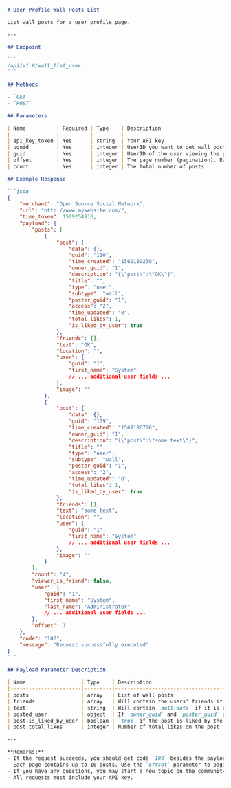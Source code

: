 ````markdown name=docs/endpoints/wall_list_user.md
# User Profile Wall Posts List

List wall posts for a user profile page.

---

## Endpoint

```
/api/v1.0/wall_list_user
```

## Methods

- `GET`
- `POST`

## Parameters

| Name          | Required | Type    | Description                                                                                                 |
|---------------|----------|---------|-------------------------------------------------------------------------------------------------------------|
| api_key_token | Yes      | string  | Your API key                                                                                                |
| uguid         | Yes      | integer | UserID you want to get wall posts for                                                                       |
| guid          | Yes      | integer | UserID of the user viewing the profile (specify even if `uguid` and `guid` are the same)                    |
| offset        | Yes      | integer | The page number (pagination). Each response contains 10 posts. Use 0 for the first page, 1 for the next, etc.|
| count         | Yes      | integer | The total number of posts                                                                                   |

## Example Response

```json
{
    "merchant": "Open Source Social Network",
    "url": "http://www.mywebsite.com/",
    "time_token": 1569254816,
    "payload": {
        "posts": [
            {
                "post": {
                    "data": {},
                    "guid": "110",
                    "time_created": "1569189230",
                    "owner_guid": "1",
                    "description": "{\"post\":\"OK\"}",
                    "title": "",
                    "type": "user",
                    "subtype": "wall",
                    "poster_guid": "1",
                    "access": "2",
                    "time_updated": "0",
                    "total_likes": 1,
                    "is_liked_by_user": true
                },
                "friends": [],
                "text": "OK",
                "location": "",
                "user": {
                    "guid": "1",
                    "first_name": "System"
                    // ... additional user fields ...
                },
                "image": ""
            },
            {
                "post": {
                    "data": {},
                    "guid": "109",
                    "time_created": "1569186720",
                    "owner_guid": "1",
                    "description": "{\"post\":\"some text\"}",
                    "title": "",
                    "type": "user",
                    "subtype": "wall",
                    "poster_guid": "1",
                    "access": "2",
                    "time_updated": "0",
                    "total_likes": 1,
                    "is_liked_by_user": true
                },
                "friends": [],
                "text": "some text",
                "location": "",
                "user": {
                    "guid": "1",
                    "first_name": "System"
                    // ... additional user fields ...
                },
                "image": ""
            }
        ],
        "count": "4",
        "viewer_is_friend": false,
        "user": {
            "guid": "1",
            "first_name": "System",
            "last_name": "Administrator"
            // ... additional user fields ...
        },
        "offset": 1
    },
    "code": "100",
    "message": "Request successfully executed"
}
```

## Payload Parameter Description

| Name                  | Type    | Description                                                                                      |
|-----------------------|---------|--------------------------------------------------------------------------------------------------|
| posts                 | array   | List of wall posts                                                                               |
| friends               | array   | Will contain the users' friends if they are tagged in the post                                   |
| text                  | string  | Will contain `null:data` if it is a custom wall post (e.g., profile photo update, cover, album)  |
| posted_user           | object  | If `owner_guid` and `poster_guid` differ, contains the user object who created the post          |
| post.is_liked_by_user | boolean | `true` if the post is liked by the viewing user (`guid`)                                         |
| post.total_likes      | integer | Number of total likes on the post                                                                |

---

**Remarks:**
- If the request succeeds, you should get code `100` besides the payload.
- Each page contains up to 10 posts. Use the `offset` parameter to paginate.
- If you have any questions, you may start a new topic on the community.
- All requests must include your API key.
````
